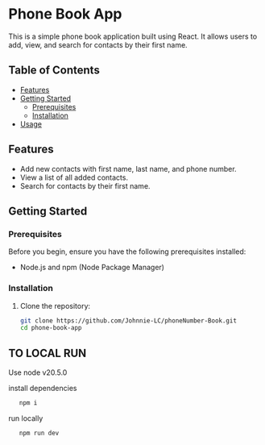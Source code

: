 # Phone Book App

This is a simple phone book application built using React. It allows users to add, view, and search for contacts by their first name.

## Table of Contents

- [Features](#features)
- [Getting Started](#getting-started)
  - [Prerequisites](#prerequisites)
  - [Installation](#installation)
- [Usage](#usage)

## Features

- Add new contacts with first name, last name, and phone number.
- View a list of all added contacts.
- Search for contacts by their first name.

## Getting Started

### Prerequisites

Before you begin, ensure you have the following prerequisites installed:

- Node.js and npm (Node Package Manager)

### Installation

1. Clone the repository:

   ```bash
   git clone https://github.com/Johnnie-LC/phoneNumber-Book.git
   cd phone-book-app

## TO LOCAL RUN
   Use node v20.5.0
   
   install dependencies   
```js
   npm i
```

run locally  
```js
   npm run dev
```
